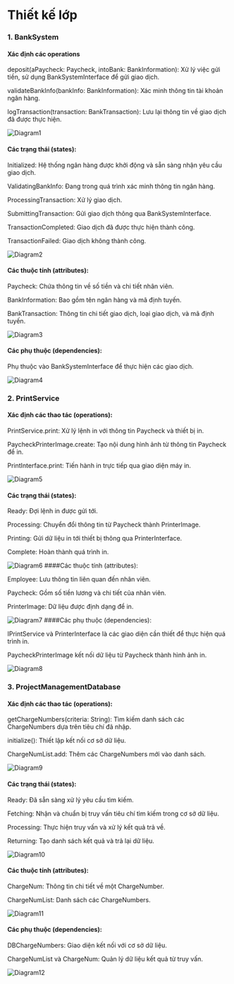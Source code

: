# Thiết kế lớp
### 1. BankSystem
#### Xác định các operations

deposit(aPaycheck: Paycheck, intoBank: BankInformation): Xử lý việc gửi tiền, sử dụng BankSystemInterface để gửi giao dịch.

validateBankInfo(bankInfo: BankInformation): Xác minh thông tin tài khoản ngân hàng.

logTransaction(transaction: BankTransaction): Lưu lại thông tin về giao dịch đã được thực hiện.

![Diagram1](https://www.planttext.com/api/plantuml/png/h591QiCm4Bph5JhQO7z0X19wywKj91zOot8Y8ccDj0g4jY_heK_g5sh5SQAsfb2e3c9NipFI3FfuUry70a_H6iQq8-Lxa8etz-0EcrCWPVapu-Fgr811Km5FS99x9G-2prN5Ho8cXk1fRroFtW9fTANWHzGTUsLC6WY1_xDkKZY2qHsGcaUAzb8iiLf4SsOPt6qzk00o8GNTwecMWR-OQAw9JMv2REreXlPg-rV13B-8SR0O7GdU6mIQZh9tFWxAmqt_saw37YDfjtk8jbLUy0tviJj3qginhGA7RxpgwtrL9Z7ponzMaeVyiwnUwZhBXsLGNTyj9YVcrCgbwVmkjbQkIp_r4m00__y30000)

#### Các trạng thái (states):

Initialized: Hệ thống ngân hàng được khởi động và sẵn sàng nhận yêu cầu giao dịch.

ValidatingBankInfo: Đang trong quá trình xác minh thông tin ngân hàng.

ProcessingTransaction: Xử lý giao dịch.

SubmittingTransaction: Gửi giao dịch thông qua BankSystemInterface.

TransactionCompleted: Giao dịch đã được thực hiện thành công.

TransactionFailed: Giao dịch không thành công.

![Diagram2](https://www.planttext.com/api/plantuml/png/V95DJiD038NtSmelAL8la0MgAW7A3Yc83M8npJYLnSGJpK-bzceiE19Nm4ue2YMm7C_tdktdZxVtJSesvj9xytpz0klr3JJ7bB6lcJ9PJoTqK46Z46mjlqw_nlocLAj4pLruafgpcGABU8jxOd0uX4JvQcKM8DK-Hil9jlf-YA75b8ZtAXSSIFZOJ_018tM4xYyZNQI2cWzQXjs5t9ZbHXSZD6NNa_oC6zmZOxGPnrbca5aMZ2cMLfqbE95LSsTeGpzup19Pcg2kU7_yn-lEaYyHprwtCOOeAq6UcGxVcyXjvhs_4Z4_JCv5iq5sUlnF0000__y30000)

#### Các thuộc tính (attributes):
Paycheck: Chứa thông tin về số tiền và chi tiết nhân viên.

BankInformation: Bao gồm tên ngân hàng và mã định tuyến.

BankTransaction: Thông tin chi tiết giao dịch, loại giao dịch, và mã định tuyến.

![Diagram3](https://www.planttext.com/api/plantuml/png/T5913e8m4BppYXuXWG_qOD34WnSrqG-iTK42RKbP3iJuCWy-oIz8GQ2GqDDsTsTtPjhl-nDN18PgMNYYWAfYPsZ40qNEdXwp1wIk5N6M51geImc3GEWdscpTMi17RDUM8lLrFt3HRNeloq8tYBOmnDxB-nFOWSgl1bG5WZAjrdamchfE9Hgm0U_muxLlDBgcJAN7MjxGS7OXqzvSBRfSuCBvlj0PCU03lgGwQHXKjUHdkWwgTKs2gqk1n1cb5RQpEIFFVi7uPb6qcHnT6ccB2nAhFPE1CQgx_Hq_0000__y30000)

#### Các phụ thuộc (dependencies):

Phụ thuộc vào BankSystemInterface để thực hiện các giao dịch.

![Diagram4](https://www.planttext.com/api/plantuml/png/h9B1Yi8m48RlynGvLjY-G12HHGHlWhx0cCPri9sKp2Y8kq_cmKVQLzYAxThMdiIS9lDd_dpvoU_bEXN5g8SY1sBrSOlEcq_aFV7NwYJg2tC6KwtCbq58an9FRkVTtffbNNsOJNL-mTjWcycPLwHSHjOS0sNm0-1o535pOcH7cB_D-ZOlXqr1kex8WaufSAAFsfgMy0JKqfOnE2yIOarLtlSlsJRybTL_hylVLbfEztOt__5tclQJWtwIQJePVeojuqb6WpCDwQ3OHOP1_zx505FFsUqx_G400F__0m00)

### 2. PrintService
#### Xác định các thao tác (operations):

PrintService.print: Xử lý lệnh in với thông tin Paycheck và thiết bị in.

PaycheckPrinterImage.create: Tạo nội dung hình ảnh từ thông tin Paycheck để in.

PrintInterface.print: Tiến hành in trực tiếp qua giao diện máy in.

![Diagram5](https://www.planttext.com/api/plantuml/png/h58n3i8m3Dpp2ezKeX-8468e0niIVC1A3KIaJPMabIhWPGmyYI-Gj14eg6naii_s-NpAy_vOMOV6jPLYidPa3YW8DblZansPJlhimi2_9a2p1djn8d7ci8tH79mUsibuS0mo3fsM9Rin9XHQ2t_Y2tF243hQL7YaYUdiFJDqV2aW4vTRgikzBYZecSdGcSvD7n2BdkE3nxsH5x3IRUqu79H6Dq9KDKhtH0KvbCfoM4SWiAHEBwvvddZ5adAUBzztS6WjsP_rKIXFtCeckgDyjlA6X3_m0W00__y30000)
#### Các trạng thái (states):

Ready: Đợi lệnh in được gửi tới.

Processing: Chuyển đổi thông tin từ Paycheck thành PrinterImage.

Printing: Gửi dữ liệu in tới thiết bị thông qua PrinterInterface.

Complete: Hoàn thành quá trình in.

![Diagram6](https://www.planttext.com/api/plantuml/png/R9112i8m44NtESKiLUW5kf22A7GdkXGNCHbB94tB91NgrLnu9AzWnzIsIBS_x_q_vFryPJv82arfnMbrXYHPmm6bRY65t9bWf3KFX3qP5uv8TwDGY0WmkgTAeVV65Naf2-oacid54fIq5hNu1wBK8Lt24zzG4Sg06doZ6BusrhQp9b-OmfQeeYXnY-5d8ORMOM9JbRL5BavZ0BVgCXcPKNRIs9570kIjldpiwsyHK-UNPUWq_-O7003__mC0)
####Các thuộc tính (attributes):

Employee: Lưu thông tin liên quan đến nhân viên.

Paycheck: Gồm số tiền lương và chi tiết của nhân viên.

PrinterImage: Dữ liệu được định dạng để in.

![Diagram7](https://www.planttext.com/api/plantuml/png/V55B3i8W4Drp2fPjOY_0mjI52tScUe49JcjZWOPEJOpnP2uyabSGMgcj65cHzvZt6PxtHzuIMEfKpMGDRSktS957b2T-PTmVKARJ97XH6w0UaXQ1C2cCNKsvL8op_RCIQU2JT3hjuBLgQdD1z4IuiniB0Mob2Ur6GOakn1pVMz0jIAgC3W6Rj-cNFMy67H44fzdZcKNqFXMHPHGoPD2WKF0TERHaetbI-GvYriYfdarr-2Y51GnLn-rdsVApcwYwPyUslzbtwNza7uZbg0_--ry0003__mC0)
####Các phụ thuộc (dependencies):

IPrintService và PrinterInterface là các giao diện cần thiết để thực hiện quá trình in.

PaycheckPrinterImage kết nối dữ liệu từ Paycheck thành hình ảnh in.

![Diagram8](https://www.planttext.com/api/plantuml/png/UhzxlqDnIM9HIMbk3bTcNabgKLfYSgg2Pq0Ha1ESMbIM2UHLSoa0GG58IACWiJ8v8pKvsqeX8B6oA3ydHmSYaLe4584mN591kZIj5ChoCrEuQhcuadCIYuiLg6SaI6joVbvPQb59IBvdRc9wAgOPcb2zO6aaHq1aWVQZkWki34CKPZ7KkSMfUIaX-L0PZKoG5cHRa7oC6dusDRgwADxdGf7MrRM3kGkB1C9rLkYUriIX7EviAuNIujHYBWUWku7n2m000F__0m00)
### 3. ProjectManagementDatabase
#### Xác định các thao tác (operations):

getChargeNumbers(criteria: String): Tìm kiếm danh sách các ChargeNumbers dựa trên tiêu chí đã nhập.

initialize(): Thiết lập kết nối cơ sở dữ liệu.

ChargeNumList.add: Thêm các ChargeNumbers mới vào danh sách.

![Diagram9](https://www.planttext.com/api/plantuml/png/f99DQiCm48NtEeMMxi8N4AM4E9j2MmezmKIQE5Fi4PN6XVwTB8iSALUeNF-qmeGMgfqUCzzxFEbqEAwYG92kRHInODY1HNrz7_mZMjc0m1OYwZUbqwbHgZs46k-wTeiX5ZPGMY4m-a42SNrXz3nmGr7KXrAsWHZr2Bm5XXfRvF-Z-orY4eA6Nh7op8bFdeiq-Up9VNl_18zssdvfbNSu6GowGm5guYmk8RtvI07d1haOS2QpMkJOhCUKVefXX_iSkTUUEWmlKpj_QdZnMfVlPNc-SNN-BShoAajfT1Sn_hAGDsFq3iNkLQvcSwaRjK9s_P_x1000__y30000)
#### Các trạng thái (states):

Ready: Đã sẵn sàng xử lý yêu cầu tìm kiếm.

Fetching: Nhận và chuẩn bị truy vấn tiêu chí tìm kiếm trong cơ sở dữ liệu.

Processing: Thực hiện truy vấn và xử lý kết quả trả về.

Returning: Tạo danh sách kết quả và trả lại dữ liệu.

![Diagram10](https://www.planttext.com/api/plantuml/png/T90n2i9044NxESMMAkG25XA81D88fXMBoMPC5ZOHPcS5lPg5H_8AxeOa2D7s___-VERzVALEaCLt5awRiqgIdIfgIsghYjw8GMiUfFOeMA4ZWC6BePn4jwPlCZP2R3003KdM8ZTqy5r5x5PhfT5Qgc4HZWr7JtmFubGU6cR_5kx-mUBAE6w8A3rQ08kw62v9FFT1BSbvAowGGquvhpKvT_7sDpY8EPgmVcQ8-Se0Yyvn5NmpavPINyVVVW000F__0m00)
#### Các thuộc tính (attributes):

ChargeNum: Thông tin chi tiết về một ChargeNumber.

ChargeNumList: Danh sách các ChargeNumbers.

![Diagram11](https://www.planttext.com/api/plantuml/png/R55Doi8m4Dtd55rMq0iK4V-M8eWd69EXNo2cCfc88fxCXKVo2gQjVdMgtMNUcta_VTpkqy107FTEQGSXP8i_e1BNSRz3oYuggpzhYcpBP7tPlWq6JVR0jl82q8J0c7VquI_ge10YwghwqYiR-AKDnkIwcSkjTEHOMTDmIkIPStaQrOlZJzgakxu4XXq4t4IaypjPyiP85cG-mX0TXq8wQZ0yeOufOtznq2TtklD5vJrghlxxrEqWTT8kon9RC7ydJ8TaCQFHH1OeamcuiVADVtXIK_Ic_lrF0000__y30000)
#### Các phụ thuộc (dependencies):

DBChargeNumbers: Giao diện kết nối với cơ sở dữ liệu.

ChargeNumList và ChargeNum: Quản lý dữ liệu kết quả từ truy vấn.

![Diagram12](https://www.planttext.com/api/plantuml/png/f99DRi8m48NtFeMNwI8Ni112efjABMh52GPd4gPA9f8zHhI5ax7WI5m1vuUI5X0BlFFpcs_ynZxizXClu2HKfI8MT3bOr2_lhlv4AyyWi02F-aVfk78KkvmkmHKu2zK2dK-ierX4OFHS777nP7HdU2KlQgkKBS5xtVFUWA702lbXSbD4J49GqZScyN1LKtPkE6JrFJItknFllxV1zax8iiIsela3kkXoIZ6jcMCyghads4xulLUZuHfj4Fm8wBxkp-tY2KQRDBqzHtLxmcaw7aOqtR3LG3exkfntO5TI6nqyUZL1pk9FEW800F__0m00)
